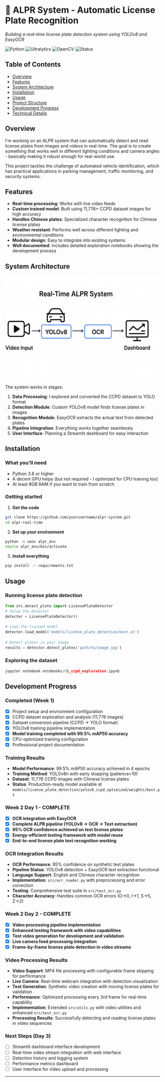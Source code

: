 # 🚗 ALPR System - Automatic License Plate Recognition

*Building a real-time license plate detection system using YOLOv8 and EasyOCR*

![Python](https://img.shields.io/badge/python-v3.8+-blue.svg)
![Ultralytics](https://img.shields.io/badge/YOLOv8-ultralytics-orange.svg)
![OpenCV](https://img.shields.io/badge/OpenCV-computer%20vision-green.svg)
![Status](https://img.shields.io/badge/status-in%20development-yellow.svg)

##  Table of Contents
- [Overview](#overview)
- [Features](#features)
- [System Architecture](#system-architecture)
- [Installation](#installation)
- [Usage](#usage)
- [Project Structure](#project-structure)
- [Development Progress](#development-progress)
- [Technical Details](#technical-details)

##  Overview

I'm working on an ALPR system that can automatically detect and read license plates from images and videos in real-time. The goal is to create something that works well in different lighting conditions and camera angles - basically making it robust enough for real-world use.

This project tackles the challenge of automated vehicle identification, which has practical applications in parking management, traffic monitoring, and security systems.

##  Features

- **Real-time processing**: Works with live video feeds
- **Custom trained model**: Built using 11,776+ CCPD dataset images for high accuracy
- **Handles Chinese plates**: Specialized character recognition for Chinese license plates
- **Weather resistant**: Performs well across different lighting and environmental conditions
- **Modular design**: Easy to integrate into existing systems
- **Well documented**: Includes detailed exploration notebooks showing the development process

##  System Architecture

<p align="center">
  <img src="docs/images/alpr-pipeline.png" width="700">
</p>

The system works in stages:
1. **Data Processing**: I explored and converted the CCPD dataset to YOLO format
2. **Detection Module**: Custom YOLOv8 model finds license plates in images
3. **Recognition Module**: EasyOCR extracts the actual text from detected plates
4. **Pipeline Integration**: Everything works together seamlessly
5. **User Interface**: Planning a Streamlit dashboard for easy interaction

##  Installation

### What you'll need
- Python 3.8 or higher
- A decent GPU helps (but not required - I optimized for CPU training too)
- At least 8GB RAM if you want to train from scratch

### Getting started

1. **Get the code**

```bash
git clone https://github.com/yourusername/alpr-system.git
cd alpr-real-time
```


2. **Set up your environment**

```bash
python -m venv alpr_env
source alpr_env/bin/activate 
```


3. **Install everything**

```bash
pip install -r requirements.txt
```


##  Usage

### Running license plate detection

```python
from src.detect_plate import LicensePlateDetector
# Setup the Detector
detector = LicensePlateDetector()

# Load the trained model
detector.load_model('models/license_plate_detection/best.pt')

# Detect plates in your image
results = detector.detect_plates('path/to/image.jpg')
```


### Exploring the dataset

```python
jupyter notebook notebooks/01_ccpd_exploration.ipynb
```


##  Development Progress

###  Completed (Week 1) 
- [x] Project setup and environment configuration
- [x] CCPD dataset exploration and analysis (11,776 images)
- [x] Dataset conversion pipeline (CCPD → YOLO format)
- [x] YOLOv8 training pipeline implementation
- [x] **Model training completed with 99.5% mAP50 accuracy**
- [x] CPU-optimized training configuration
- [x] Professional project documentation

###  **Training Results**
- **Model Performance**: 99.5% mAP50 accuracy achieved in 4 epochs
- **Training Method**: YOLOv8n with early stopping (patience=10)
- **Dataset**: 11,776 CCPD images with Chinese license plates
- **Status**: Production-ready model available at `models/license_plate_detection/yolov8_ccpd_optimized/weights/best.pt`

###   Week 2 Day 1 - COMPLETE
- [x] **OCR integration with EasyOCR**
- [x] **Complete ALPR pipeline (YOLOv8 → OCR → Text extraction)**
- [x] **95% OCR confidence achieved on test license plates**
- [x] **Energy-efficient testing framework with model reuse**
- [x] **End-to-end license plate text recognition working**

###  **OCR Integration Results**
- **OCR Performance**: 95% confidence on synthetic test plates
- **Pipeline Status**: YOLOv8 detection + EasyOCR text extraction functional
- **Language Support**: English and Chinese character recognition
- **Implementation**: `src/ocr_reader.py` with preprocessing and error correction
- **Testing**: Comprehensive test suite in `src/test_ocr.py`
- **Character Accuracy**: Handles common OCR errors (O→0, I→1, S→5, Z→2)

### Week 2 Day 2 - COMPLETE
- [x] **Video processing pipeline implementation**
- [x] **Enhanced testing framework with video capabilities**
- [x] **Test video generation for development and validation**
- [x] **Live camera feed processing integration**
- [x] **Frame-by-frame license plate detection in video streams**

### **Video Processing Results**
- **Video Support**: MP4 file processing with configurable frame skipping for performance
- **Live Camera**: Real-time webcam integration with detection visualization
- **Test Generation**: Synthetic video creation with moving license plates for validation
- **Performance**: Optimized processing every 3rd frame for real-time capability
- **Implementation**: Extended `src/utils.py` with video utilities and enhanced `src/test_ocr.py`
- **Processing Results**: Successfully detecting and reading license plates in video sequences

### Next Steps (Day 3)
- [ ] Streamlit dashboard interface development
- [ ] Real-time video stream integration with web interface
- [ ] Detection history and logging system
- [ ] Performance metrics dashboard
- [ ] User interface for video upload and processing

---